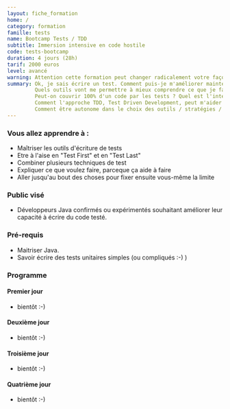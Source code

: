 ```yaml
---
layout: fiche_formation
home: /
category: formation
famille: tests
name: Bootcamp Tests / TDD
subtitle: Immersion intensive en code hostile
code: tests-bootcamp
duration: 4 jours (28h)
tarif: 2000 euros
level: avancé
warning: Attention cette formation peut changer radicalement votre façon de coder !
summary: Ok, je sais écrire un test. Comment puis-je m'améliorer maintenant ? Pas où commencer ?
         Quels outils vont me permettre à mieux comprendre ce que je fais et ce que je dois faire ?
         Peut-on couvrir 100% d'un code par les tests ? Quel est l'intérêt de savoir le faire ?
         Comment l'approche TDD, Test Driven Development, peut m'aider ?
         Comment être autonome dans le choix des outils / stratégies / techniques de test ?
---
```


### Vous allez apprendre à :

 + Maîtriser les outils d'écriture de tests
 + Etre à l'aise en "Test First" et en "Test Last"
 + Combiner plusieurs techniques de test
 + Expliquer ce que voulez faire, parceque ça aide à faire
 + Aller jusqu'au bout des choses pour fixer ensuite vous-même la limite

### Public visé

 + Développeurs Java confirmés ou expérimentés souhaitant améliorer leur capacité à écrire
   du code testé.

### Pré-requis

 + Maitriser Java.
 + Savoir écrire des tests unitaires simples (ou compliqués :-) )

### Programme

#### Premier jour

 + bientôt :-)

#### Deuxième jour

 + bientôt :-)

#### Troisième jour

 + bientôt :-)

#### Quatrième jour

 + bientôt :-)
